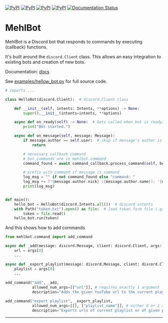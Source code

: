 <a href="https://raw.github.com/cobrapitz/MehlBot/master/docs/badges/interrogate-badge.svg"><img alt="PyPI" src="https://raw.github.com/cobrapitz/MehlBot/master/docs/badges/interrogate-badge.svg"></a>
<a href="https://github.com/cobrapitz/MehlBot/blob/master/LICENSE"><img alt="PyPI" src="https://img.shields.io/github/license/cobrapitz/mehlbot"></a>
<a href="https://github.com/cobrapitz/MehlBot"><img alt="PyPI" src="https://img.shields.io/badge/mehl-bot-f39f37"></a>
<a href="https://pypi.org/project/mehlbot/"><img alt="PyPI" src="https://img.shields.io/pypi/v/mehlbot"></a>
<a href='https://mehlbot.readthedocs.io/en/latest/?badge=latest'><img src='https://readthedocs.org/projects/mehlbot/badge/?version=latest' alt='Documentation Status' /></a>


[//]: # (<a href="https://github.com/psf/black"><img alt="PyPI" src="https://img.shields.io/badge/code%20style-black-000000.svg"></a>)
[//]: # (<a href="https://pypi.org/project/mehlbot/"><img alt="PyPI" src="https://img.shields.io/badge/mehl-bot-f39f37"></a>)
[//]: # (![t]&#40;https://app.codecov.io/gh/cobrapitz/mehlbot&#41;)
[//]: # ([![security: bandit]&#40;https://img.shields.io/badge/security-bandit-yellow.svg&#41;]&#40;https://github.com/PyCQA/bandit&#41;)
[//]: # (![example workflow]&#40;https://github.com/github/docs/actions/workflows/main.yml/badge.svg&#41;)

# MehlBot

MehlBot is a Discord bot that responds to commands by executing (callback) functions.

It's built around the `discord.Client` class.
This allows an easy integration to existing bots and creation of new bots. 

Documentation: [docs](https://mehlbot.readthedocs.io/en/latest/)

See [examples/hellow_bot.py](https://github.com/cobrapitz/MehlBot/blob/master/examples/hello_bot.py) for full source code.
```Python
# imports ... 

class HelloBot(discord.Client):  # discord.Client class

    def __init__(self, intents: Intents, **options) -> None:
        super().__init__(intents=intents, **options)

    async def on_ready(self) -> None:  # Gets called when bot is ready/started
        print("Bot started.")

    async def on_message(self, message: Message):
        if message.author == self.user:  # skip if message's author is the bot
            return

        # necessary callback command
        # bot_commands are in mehlbot.command
        command_found = await command_callback.process_command(self, bot_commands, message)

        # prefix with command if message is command
        log_msg = "" if not command_found else "command: "
        log_msg += f"{message.author.nick} ({message.author.name}): '{message.content}'"
        print(log_msg)


def main():
    hello_bot = HelloBot(discord.Intents.all())  # discord intents
    with Path("token.txt").open() as file:  # load token form file (.gitignore) or use env
        token = file.read()
    hello_bot.run(token)
```

And this shows how to add commands

```Python
from mehlbot.command import add_command

async def _add(message: discord.Message, client: discord.Client, args: List):
    url = args[0]
    ...

async def _export_playlist(message: discord.Message, client: discord.Client, args: List):
    playlist = args[0]
    ...
    
add_command("add", _add,
            allowed_num_args=[["url"]], # requires exactly 1 argument
            description="Adds the given YouTube url to the current playlist.")

add_command("export playlist", _export_playlist,
            allowed_num_args=[[], ["playlist_name"]], # either 0 or 1 arg
            description="Exports urls of current playlist or of given playlist.")

```

- - - 
